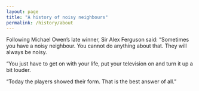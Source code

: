 ```yaml
---
layout: page
title: "A history of noisy neighbours"
permalink: /history/about
---
```


Following Michael Owen’s late winner, Sir Alex Ferguson said: “Sometimes you have a noisy neighbour. You cannot do anything about that. They will always be noisy.

“You just have to get on with your life, put your television on and turn it up a bit louder.

“Today the players showed their form. That is the best answer of all.”
